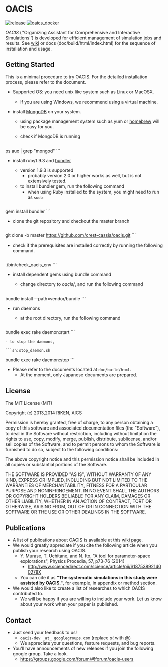 # OACIS

[![release](https://img.shields.io/github/release/crest-cassia/oacis.svg)](https://github.com/crest-cassia/oacis/releases/latest)
[![oaics_docker](http://img.shields.io/badge/oaics_docker-building-yellow.svg)](https://github.com/crest-cassia/oacis_docker)

*OACIS* (''Organizing Assistant for Comprehensive and Interactive Simulations'') is developed for efficient management of simulation jobs and results.
See [wiki](https://github.com/crest-cassia/oacis/wiki) or docs (doc/build/html/index.html) for the sequence of installation and usage.

## Getting Started

This is a minimal procedure to try OACIS.
For the detailed installation process, please refer to the document.

- Supported OS: you need unix like system such as Linux or MacOSX.
    - If you are using Windows, we recommend using a virtual machine.

- install [MongoDB](http://www.mongodb.org/) on your system.
    - using package management system such as yum or [homebrew](http://brew.sh/) will be easy for you.
    - check if MongoDB is running

        ```sh:check_db_daemons.sh
ps aux | grep "mongod"
        ```

- install ruby1.9.3 and [bundler](http://bundler.io/)
    - version 1.9.3 is supported
        - probably version 2.0 or higher works as well, but is not extensively tested.
    - to install bundler gem, run the following command
        - when using Ruby installed to the system, you might need to run as `sudo`

    ```sh:install_bundler.sh
gem install bundler
    ```

- clone the git repository and checkout the master branch

    ```sh:clone.sh
git clone -b master https://github.com/crest-cassia/oacis.git
    ```

- check if the prerequisites are installed correctly by running the following command.

    ```sh:check_oacis_env.sh
./bin/check_oacis_env
    ```

- install dependent gems using bundle command
    - change directory to _oacis/_, and run the following command

      ```sh:install_sh
bundle install --path=vendor/bundle
      ```

- run daemons
    - at the root directory, run the following command

    ```sh:start_daemon.sh
bundle exec rake daemon:start
    ```

    - to stop the daemons,

    ```sh:stop_daemon.sh
bundle exec rake daemon:stop
    ```

- Please refer to the documents located at `doc/build/html`.
    - At the moment, only Japanese documents are prepared.

## License

The MIT License (MIT)

Copyright (c) 2013,2014 RIKEN, AICS

Permission is hereby granted, free of charge, to any person obtaining a copy of
this software and associated documentation files (the "Software"), to deal in
the Software without restriction, including without limitation the rights to
use, copy, modify, merge, publish, distribute, sublicense, and/or sell copies of
the Software, and to permit persons to whom the Software is furnished to do so, 
subject to the following conditions:

The above copyright notice and this permission notice shall be included in all 
copies or substantial portions of the Software.

THE SOFTWARE IS PROVIDED "AS IS", WITHOUT WARRANTY OF ANY KIND, EXPRESS OR
IMPLIED, INCLUDING BUT NOT LIMITED TO THE WARRANTIES OF MERCHANTABILITY, FITNESS
FOR A PARTICULAR PURPOSE AND NONINFRINGEMENT. IN NO EVENT SHALL THE AUTHORS OR
COPYRIGHT HOLDERS BE LIABLE FOR ANY CLAIM, DAMAGES OR OTHER LIABILITY, WHETHER
IN AN ACTION OF CONTRACT, TORT OR OTHERWISE, ARISING FROM, OUT OF OR IN
CONNECTION WITH THE SOFTWARE OR THE USE OR OTHER DEALINGS IN THE SOFTWARE.

## Publications
- A list of publications about OACIS is available at this [wiki page](https://github.com/crest-cassia/oacis/wiki/List-of-publications).
- We would greatly appreciate if you cite the following article when you publish your research using OACIS.
    - Y. Murase, T. Uchitane, and N. Ito, "A tool for parameter-space explorations", Physics Procedia, 57, p73-76 (2014)
      - http://www.sciencedirect.com/science/article/pii/S187538921400279X
    - You can cite it as **"The systematic simulations in this study were assisted by OACIS."**, for example, in appendix or method section.
- We would also like to create a list of researches to which OACIS contributed to.
    - We will be happy if you are willing to include your work. Let us know about your work when your paper is published.

## Contact

- Just send your feedback to us!
    - `oacis-dev _at_ googlegroups.com` (replace _at_ with @)
    - We appreciate your questions, feature requests, and bug reports.
- You'll have announcements of new releases if you join the following google group. Take a look.
    - https://groups.google.com/forum/#!forum/oacis-users

